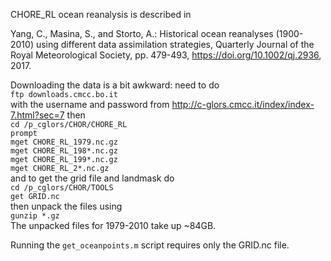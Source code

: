 CHORE_RL ocean reanalysis is described in

Yang, C., Masina, S., and Storto, A.: Historical ocean reanalyses (1900-2010) using different data assimilation strategies, Quarterly Journal of the Royal Meteorological Society, pp. 479-493, https://doi.org/10.1002/qj.2936, 2017.

Downloading the data is a bit awkward: need to do  
`ftp downloads.cmcc.bo.it`  
with the username and password from http://c-glors.cmcc.it/index/index-7.html?sec=7 then  
`cd /p_cglors/CHOR/CHORE_RL`  
`prompt`  
`mget CHORE_RL_1979.nc.gz`  
`mget CHORE_RL_198*.nc.gz`  
`mget CHORE_RL_199*.nc.gz`  
`mget CHORE_RL_2*.nc.gz`  
and to get the grid file and landmask do  
`cd /p_cglors/CHOR/TOOLS`  
`get GRID.nc`  
then unpack the files using  
`gunzip *.gz`  
The unpacked files for 1979-2010 take up ~84GB.

Running the `get_oceanpoints.m` script requires only the GRID.nc file.
